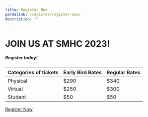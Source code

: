 ```yaml
---
title: Register Now
permalink: /register/register-now/
description: ""
---
```

# JOIN US AT SMHC 2023!

##### Register today!

| Categories of tickets | Early Bird Rates | Regular Rates |
| -------- | -------- | -------- |
| Physical     | $290     | $340     |
| Virtual     | $250     | $300     |
| Student     | $50     | $50     |

[Register Now  ]()